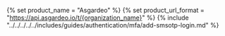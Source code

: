 {% set product_name = "Asgardeo" %}
{% set product_url_format = "https://api.asgardeo.io/t/{organization_name}" %}
{% include "../../../../../includes/guides/authentication/mfa/add-smsotp-login.md" %}